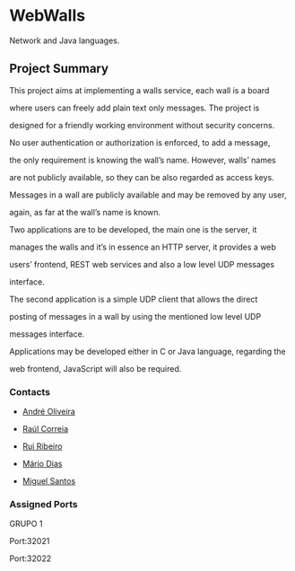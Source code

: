 # WebWalls #



Network and Java languages.



## Project Summary ##

This project aims at implementing a walls service, each wall is a board

where users can freely add plain text only messages. The project is

designed for a friendly working environment without security concerns.

No user authentication or authorization is enforced, to add a message,

the only requirement is knowing the wall’s name. However, walls’ names

are not publicly available, so they can be also regarded as access keys.

Messages in a wall are publicly available and may be removed by any user,

again, as far at the wall’s name is known.

Two applications are to be developed, the main one is the server, it

manages the walls and it’s in essence an HTTP server, it provides a web

users’ frontend, REST web services and also a low level UDP messages

interface.

The second application is a simple UDP client that allows the direct

posting of messages in a wall by using the mentioned low level UDP

messages interface.

Applications may be developed either in C or Java language, regarding the

web frontend, JavaScript will also be required.




### Contacts ###

* [André Oliveira](1040862@isep.ipp.pt)

* [Raúl Correia](1090657@isep.ipp.pt)

* [Rui Ribeiro](1150344@isep.ipp.pt)

* [Mário Dias](1151708@isep.ipp.pt)

* [Miguel Santos](1161386@isep.ipp.pt)


### Assigned Ports ###

GRUPO 1

Port:32021

Port:32022
